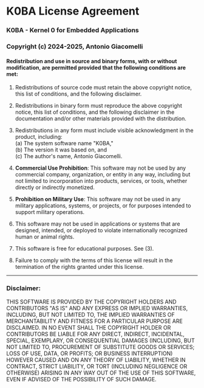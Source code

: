# K0BA License Agreement

### K0BA - Kernel 0 for Embedded Applications  
### Copyright (c) 2024-2025, Antonio Giacomelli  

#### Redistribution and use in source and binary forms, with or without modification, are permitted provided that the following conditions are met:

1. Redistributions of source code must retain the above copyright notice, this list of conditions, and the following disclaimer.

2. Redistributions in binary form must reproduce the above copyright notice, this list of conditions, and the following disclaimer in the documentation and/or other materials provided with the distribution.

3. Redistributions in any form must include visible acknowledgment in the product, including:  
   (a) The system software name "K0BA,"  
   (b) The version it was based on, and  
   (c) The author's name, Antonio Giacomelli.

4. **Commercial Use Prohibition**: This software may not be used by any commercial company, organization, or entity in any way, including but not limited to incorporation into products, services, or tools, whether directly or indirectly monetized.

5. **Prohibition on Military Use**: This software may not be used in any military applications, systems, or projects, or for purposes intended to support military operations.

6. This software may not be used in applications or systems that are designed, intended, or deployed to violate internationally recognized human or animal rights.

7. This software is free for educational purposes. See (3).

8. Failure to comply with the terms of this license will result in the termination of the rights granted under this license.

---

### Disclaimer:

THIS SOFTWARE IS PROVIDED BY THE COPYRIGHT HOLDERS AND CONTRIBUTORS "AS IS"
AND ANY EXPRESS OR IMPLIED WARRANTIES, INCLUDING, BUT NOT LIMITED TO, THE
IMPLIED WARRANTIES OF MERCHANTABILITY AND FITNESS FOR A PARTICULAR PURPOSE ARE DISCLAIMED. IN NO EVENT SHALL THE COPYRIGHT HOLDER OR CONTRIBUTORS BE LIABLE FOR ANY DIRECT, INDIRECT, INCIDENTAL, SPECIAL, EXEMPLARY, OR CONSEQUENTIAL DAMAGES (INCLUDING, BUT NOT LIMITED TO, PROCUREMENT OF SUBSTITUTE GOODS OR SERVICES; LOSS OF USE, DATA, OR PROFITS; OR BUSINESS INTERRUPTION) HOWEVER CAUSED AND ON ANY THEORY OF LIABILITY, WHETHER IN CONTRACT, STRICT LIABILITY, OR TORT (INCLUDING NEGLIGENCE OR OTHERWISE) ARISING IN ANY WAY OUT OF THE USE OF THIS SOFTWARE, EVEN IF ADVISED OF THE POSSIBILITY OF SUCH DAMAGE.
